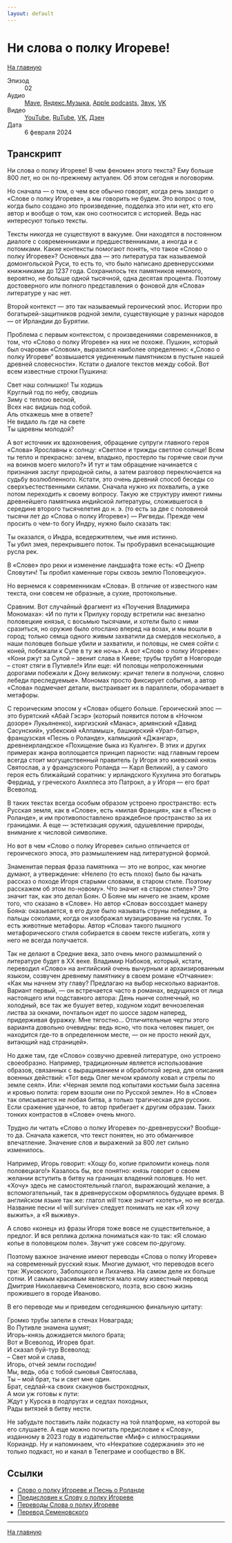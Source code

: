 ```yaml
---
layout: default
---
```


# Ни слова о полку Игореве!

[На главную](./index.html)

<dl>
<dt>Эпизод</dt>
<dd>02</dd>
<dt>Аудио</dt>
<dd><a href="https://nonbrevia.mave.digital/ep-3">Mave</a>, <a href="https://music.yandex.ru/album/28385653/track/122088412">Яндекс.Музыка</a>, <a href="https://podcasts.apple.com/ru/podcast/%D0%BD%D0%B8-%D1%81%D0%BB%D0%BE%D0%B2%D0%B0-%D0%BE-%D0%BF%D0%BE%D0%BB%D0%BA%D1%83-%D0%B8%D0%B3%D0%BE%D1%80%D0%B5%D0%B2%D0%B5/id1718619044?i=1000644307414">Apple podcasts</a>, <a href="https://zvuk.com/episode/136534052">Звук</a>, <a href="https://vk.com/podcast-222396379_456239019">VK</a></dd>
<dt>Видео</dt>
<dd><a href="https://www.youtube.com/watch?v=VGA2RVgEn8I">YouTube</a>, <a href="https://rutube.ru/video/9c49912e2f1c57eaa2f8672ac11bc3a7/">RuTube</a>, <a href="https://vk.com/video-222396379_456239023">VK</a>, <a href="https://dzen.ru/video/watch/65b8b16d4533000dcd997768">Дзен</a></dd>
<dt>Дата</dt>
<dd>6 февраля 2024</dd>
</dl>

## Транскрипт

Ни слова о полку Игореве! В чем феномен этого текста? Ему больше 800 лет, но он по-прежнему актуален. Об этом сегодня и поговорим.

Но сначала — о том, о чем все обычно говорят, когда речь заходит о «Слове о полку Игореве», а мы говорить не будем. Это вопрос о том, когда было создано это произведение, подделка это или нет, кто его автор и вообще о том, как оно соотносится с историей. Ведь нас интересуют только тексты. 

Тексты никогда не существуют в вакууме. Они находятся в постоянном диалоге с современниками и предшественниками, а иногда и с потомками. Какие контексты помогают понять, что такое «Слово о полку Игореве»? Основных два — это литература так называемой домонгольской Руси, то есть то, что было написано древнерусскими книжниками до 1237 года. Сохранилось тех памятников немного, вероятно, не больше одной тысячной, одна десятая процента. Поэтому достоверного или полного представления о фоновой для «Слова» литературе у нас нет. 

Второй контекст — это так называемый героический эпос. Истории про богатырей-защитников родной земли, существующие у разных народов — от Ирландии до Бурятии.

Проблема с первым контекстом, с произведениями современников, в том, что «Слово о полку Игореве» на них не похоже. Пушкин, который был очарован «Словом», выразился наиболее определенно: «„Слово о полку Игореве“ возвышается уединенным памятником в пустыне нашей древней словесности». Кстати о диалоге текстов между собой. Вот всем известные строки Пушкина: 

Свет наш солнышко! Ты ходишь <br/>
Круглый год по небу, сводишь<br/>
Зиму с теплою весной,<br/>
Всех нас видишь под собой.<br/>
Аль откажешь мне в ответе?<br/>
Не видало ль где на свете<br/>
Ты царевны молодой?

А вот источник их вдохновения, обращение супруги главного героя «Слова» Ярославны к солнцу: «Светлое и трижды светлое солнце! Всем ты тепло и прекрасно: зачем, владыко, простерло ты горячие свои лучи на воинов моего милого?» И тут и там обращение начинается с признания заслуг природной силы, а затем разговор переключается на судьбу возлюбленного. Кстати, это очень древний способ беседы со сверхъестественными силами. Сначала нужно их похвалить, а уже потом переходить к своему вопросу. Такую же структуру имеют гимны древнейшего памятника индийской литературы, сложившегося в середине второго тысячелетия до н. э. (то есть за две с половиной тысячи лет до «Слова о полку Игореве») — Ригведы. Прежде чем просить о чем-то богу Индру, нужно было сказать так: 

Ты оказался, о Индра, вседержителем, чье имя истинно. <br/>
Ты убил змея, перекрывшего поток. Ты пробуравил всенасыщающие русла рек.

В «Слове» про реки и изменение ландшафта тоже есть: «О Днепр Словутич! Ты пробил каменные горы сквозь землю Половецкую».

Но вернемся к современникам «Слова». В отличие от известного нам текста, они совсем не образные, а сухие, протокольные. 

Сравним. Вот случайный фрагмент из «Поучения Владимира Мономаха»: «И по пути к Прилуку городу встретили нас внезапно половецкие князья, с восьмью тысячами, и хотели было с ними сразиться, но оружие было отослано вперед на возах, и мы вошли в город; только семца одного живым захватили да смердов несколько, а наши половцев больше убили и захватили, и половцы, не смея сойти с коней, побежали к Суле в ту же ночь». А вот «Слово о полку Игореве»: «Кони ржут за Сулой – звенит слава в Киеве; трубы трубят в Новгороде – стоят стяги в Путивле!» Или еще: «И половцы непроложенными дорогами побежали к Дону великому: кричат телеги в полуночи, словно лебеди преследуемые». Мономах просто фиксирует события, а автор «Слова» подмечает детали, выстраивает их в параллели, оборачивает в метафоры.

С героическим эпосом у «Слова» общего больше. Героический эпос — это бурятский «Абай Гэсэр» (который появится потом в «Ночном дозоре» Лукьяненко), киргизский «Манас», армянский «Давид Сасунский», узбекский «Алпамыш», башкирский «Урал-батыр», французская «Песнь о Роланде», калмыцкий «Джангар», древнеирландское «Похищение быка из Куалнге». В этих и других примерах жанра воплощается принцип парности: над главным героем всегда стоит могущественный правитель (у Игоря это киевский князь Святослав, а у французского Роланда — Карл Великий), а у самого героя есть ближайший соратник: у ирландского Кухулина это богатырь Фердиад, у греческого Ахиллеса это Патрокл, а у Игоря — его брат Всеволод.

В таких текстах всегда особым образом устроено пространство: есть Русская земля, как в «Слове», есть «милая Франция», как в «Песне о Роланде», и им противопоставлено враждебное пространство за их границами. А еще — эстетизация оружия, одушевление природы, внимание к числовой символике. 

Но вот в чем «Слово о полку Игореве» сильно отличается от героического эпоса, это размышлением над литературной формой. 

Знаменитая первая фраза памятника — это не вопрос, как многие думают, а утверждение: «Нелепо (то есть плохо) было бы начать рассказ о походе Игоря старыми словами, в старом стиле. Поэтому расскажем об этом по-новому». Что значит «в старом стиле»? Это значит так, как это делал Боян. О Бояне мы ничего не знаем, кроме того, что сказано в «Слове». Но автор «Слова» воссоздает манеру Бояна: оказывается, в его духе было называть струны лебедями, а пальцы соколами, когда он изображал музицирование на гуслях. То есть животные метафоры. Автор «Слова» такого пышного метафорического стиля собирается в своем тексте избегать, хотя у него не всегда получается.

Так не делают в Средние века, зато очень много размышлений о литературе будет в XX веке. Владимир Набоков, который, кстати, переводил «Слово» на английский очень вычурным и архаизированным языком, созвучен древнему памятнику в своем романе «Отчаяние»: «Как мы начнем эту главу? Предлагаю на выбор несколько вариантов. Вариант первый, — он встречается часто в романах, ведущихся от лица настоящего или подставного автора: День нынче солнечный, но холодный, все так же бушует ветер, ходуном ходит вечнозеленая листва за окнами, почтальон идет по шоссе задом наперед, придерживая фуражку. Мне тягостно... Отличительные черты этого варианта довольно очевидны: ведь ясно, что пока человек пишет, он находится где-то в определенном месте, — он не просто некий дух, витающий над страницей».

Но даже там, где «Слово» созвучно древней литературе, оно устроено своеобразно. Например, традиционным является использование образов, связанных с выращиванием и обработкой зерна, для описания военных действий: «Тот ведь Олег мечом крамолу ковал и стрелы по земле сеял». Или: «Черная земля под копытами костьми была засеяна и кровью полита: горем взошли они по Русской земле». Но в «Слове» так описывается не любая битва, а только трагическая для русских. Если сражение удачное, то автор прибегает к другим образам. Таких тонких контрастов в «Слове» очень много.

Трудно ли читать «Слово о полку Игореве» по-древнерусски? Вообще-то да. Сначала кажется, что текст понятен, но это обманчивое впечатление. Значение слов и выражений за 800 лет сильно изменилось. 

Например, Игорь говорит: «Хощу бо, копие приломити конець поля половецкаго!» Казалось бы, все понятно: князь говорит о своем желании вступить в битву на границах владений половцев. Но нет. «Хочу» здесь не самостоятельный глагол, выражающий желание, а вспомогательный, так в древнерусском оформлялось будущее время. В английском языке так же: глагол will тоже значит «хотеть», но не всегда. Название песни «I will survive» следует понимать не как «Я хочу выжить», а «Я выживу». 

А слово «конец» из фразы Игоря тоже вовсе не существительное, а предлог. И вся реплика должна пониматься как-то так: «Я сломаю копье в половецком поле». Звучит уже совсем по-другому.

Поэтому важное значение имеют переводы «Слова о полку Игореве» на современный русский язык. Многие думают, что переводов всего три: Жуковского, Заболоцкого и Лихачева. На самом деле их больше сотни. И самым красивым является мало кому известный перевод Дмитрия Николаевича Семеновского, поэта, всю свою жизнь прожившего в городе Иваново.

В его переводе мы и приведем сегодняшнюю финальную цитату:

Громко трубы запели в стенах Новаграда;<br/>
Во Путивле знамена шумят;<br/>
Игорь-князь дожидается милого брата;<br/>
Вот и Всеволод, Игорев брат.<br/>
И сказал буй-тур Всеволод:<br/>
– Свет мой и слава,<br/>
Игорь, отчей земли господин!<br/>
Мы, ведь, оба с тобой сыновья Святослава,<br/>
Ты – мой брат, ты и свет мне один.<br/>
Брат, седлай-ка своих скакунов быстроходных,<br/>
А мои уж готовы к пути:<br/>
Ждут у Курска в подпругах и седлах походных,<br/>
Рады витязей в битву нести.

Не забудьте поставить лайк подкасту на той платформе, на которой вы его слушаете. А еще можно почитать предисловие к «Слову», изданному в 2023 году в издательстве «Миф» с иллюстрациями Кориандр. Ну и напоминаем, что «Некраткие содержания» это не только подкаст, но и канал в Телеграме и сообщество в ВК.


## Ссылки

* [Слово о полку Игореве и Песнь о Роланде](http://nevmenandr.net/personalia/1_pdfsam1_94_pdfsam_fz31.pdf)
* [Предисловие к Слову о полку Игореве](http://nevmenandr.net/personalia/spi_ya.pdf)
* [Переводы Слова о полку Игореве](https://magazines.gorky.media/neva/2010/1/perevody-slova-o-polku-igoreve-mify-i-realnost.html)
* [Перевод Семеновского](http://nevmenandr.net/cgi-bin/trans.py?it=e1)


------

[На главную](./index.html)
